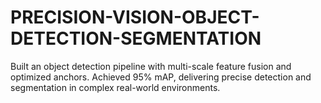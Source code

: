 # PRECISION-VISION-OBJECT-DETECTION-SEGMENTATION
Built an object detection pipeline with multi-scale feature fusion and optimized anchors. Achieved 95% mAP, delivering precise detection and segmentation in complex real-world environments.
